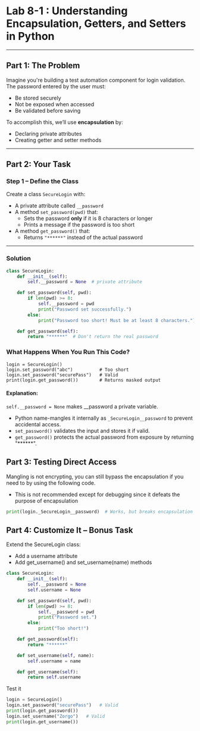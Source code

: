 # Lab 8-1 : Understanding Encapsulation, Getters, and Setters in Python

---

## Part 1: The Problem

Imagine you're building a test automation component for login validation. The password entered by the user must:

- Be stored securely
- Not be exposed when accessed
- Be validated before saving

To accomplish this, we’ll use **encapsulation** by:

- Declaring private attributes
- Creating getter and setter methods

---

## Part 2: Your Task

### Step 1 – Define the Class

Create a class `SecureLogin` with:
- A private attribute called `__password`
- A method `set_password(pwd)` that:
    - Sets the password **only** if it is 8 characters or longer
    - Prints a message if the password is too short
- A method `get_password()` that:
    - Returns `"******"` instead of the actual password

---

### Solution

```python
class SecureLogin:
    def __init__(self):
        self.__password = None  # private attribute

    def set_password(self, pwd):
        if len(pwd) >= 8:
            self.__password = pwd
            print("Password set successfully.")
        else:
            print("Password too short! Must be at least 8 characters.")

    def get_password(self):
        return "******"  # Don't return the real password
```

### What Happens When You Run This Code?

```shell
login = SecureLogin()
login.set_password("abc")          # Too short
login.set_password("securePass")   # Valid
print(login.get_password())        # Returns masked output
```

#### Explanation:

`self.__password = None` makes __password a private variable.
- Python name-mangles it internally as `_SecureLogin__password` to prevent accidental access.
- `set_password()` validates the input and stores it if valid.
- `get_password()` protects the actual password from exposure by returning "******".

## Part 3: Testing Direct Access 

Mangling is not encrypting, you can still bypass the encapsulation if you need to by using the following code.
- This is not recommended except for debugging since it defeats the purpose of encapsulation


```python
print(login._SecureLogin__password)  # Works, but breaks encapsulation
```

## Part 4: Customize It – Bonus Task

Extend the SecureLogin class:
- Add a username attribute
- Add get_username() and set_username(name) methods

```python
class SecureLogin:
    def __init__(self):
        self.__password = None
        self.username = None

    def set_password(self, pwd):
        if len(pwd) >= 8:
            self.__password = pwd
            print("Password set.")
        else:
            print("Too short!")

    def get_password(self):
        return "******"

    def set_username(self, name):
        self.username = name

    def get_username(self):
        return self.username

```

Test it

```python
login = SecureLogin()
login.set_password("securePass")   # Valid
print(login.get_password())  
login.set_username("Zorgo")   # Valid
print(login.get_username())  

```

